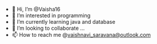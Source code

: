 - 👋 Hi, I’m @Vaisha16
- 👀 I’m interested in programming
- 🌱 I’m currently learning java and database
- 💞️ I’m looking to collaborate ...
- 📫 How to reach me @vaishnavi_saravana@outlook.com

<!---
Vaisha16/Vaisha16 is a ✨ special ✨ repository because its `README.md` (this file) appears on your GitHub profile.
You can click the Preview link to take a look at your changes.
--->
